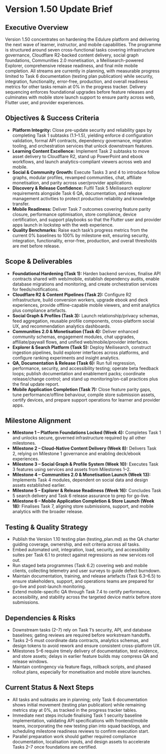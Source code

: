 # Version 1.50 Update Brief

## Executive Overview
Version 1.50 concentrates on hardening the Edulure platform and delivering the next wave of learner, instructor, and mobile capabilities. The programme is structured around seven cross-functional tasks covering infrastructure governance, Cloudflare R2-backed content delivery, social graph foundations, Communities 2.0 monetisation, a Meilisearch-powered Explorer, comprehensive release readiness, and final mile mobile completion. All streams are currently in planning, with measurable progress limited to Task 6 documentation (testing plan publication) while security, integration, functionality, error-free, production, and overall readiness metrics for other tasks remain at 0% in the progress tracker. Delivery sequencing enforces foundational upgrades before feature releases and culminates with mobile store launch support to ensure parity across web, Flutter user, and provider experiences.

## Objectives & Success Criteria
- **Platform Integrity:** Close pre-update security and reliability gaps by completing Task 1 subtasks (1.1–1.5), yielding enforce
d configuration validation, formal API contracts, dependency governance, migration tooling, and orchestration services that unlock
downstream features.
- **Learning Content Excellence:** Implement Task 2 subtasks to move asset delivery to Cloudflare R2, stand up PowerPoint and ebook workflows, and launch analytics-compliant viewers across web and mobile.
- **Social & Community Growth:** Execute Tasks 3 and 4 to introduce follow graphs, modular profiles, revamped communities, chat, affiliate monetisation, and parity across user/provider applications.
- **Discovery & Release Confidence:** Fulfil Task 5 Meilisearch explorer requirements alongside Task 6 QA, documentation, and release management activities to protect production reliability and knowledge transfer.
- **Mobile Readiness:** Deliver Task 7 outcomes covering feature parity closure, performance optimisation, store compliance, device certification, and support playbooks so that the Flutter user and provider apps launch in lockstep with the web experience.
- **Quality Benchmarks:** Raise each task’s progress metrics from the current 0% baselines to 100% by milestone exit, ensuring security, integration, functionality, error-free, production, and overall thresholds are met before release.

## Scope & Deliverables
- **Foundational Hardening (Task 1):** Harden backend services, finalise API contracts shared with web/mobile, establish dependency audits, enable database migrations and monitoring, and create orchestration services for feeds/notifications.
- **Cloudflare R2 & Content Pipelines (Task 2):** Configure R2 infrastructure, build conversion workers, upgrade ebook and deck experiences, provide offline-capable mobile viewers, and emit analytics plus compliance artefacts.
- **Social Graph & Profiles (Task 3):** Launch relationship/privacy schemas, feed aggregation, reusable profile components, cross-platform social UX, and recommendation analytics dashboards.
- **Communities 2.0 & Monetisation (Task 4):** Deliver enhanced community schemas, engagement modules, chat upgrades, affiliate/paywall flows, and unified web/mobile/provider interfaces.
- **Explorer & Search Platform (Task 5):** Deploy Meilisearch, construct ingestion pipelines, build explorer interfaces across platforms, and configure ranking experiments and insight analytics.
- **QA, Documentation & Release (Task 6):** Run full regression, performance, security, and accessibility testing; operate beta feedback loops; publish documentation and enablement packs; coordinate release/change control; and stand up monitoring/on-call practices plus the final update report.
- **Mobile Application Completion (Task 7):** Close feature parity gaps, tune performance/offline behaviour, compile store submission assets, certify devices, and prepare support operations for learner and provider apps.

## Milestone Alignment
- **Milestone 1 – Platform Foundations Locked (Week 4):** Completes Task 1 and unlocks secure, governed infrastructure required by all other milestones.
- **Milestone 2 – Cloud-Native Content Delivery (Week 8):** Delivers Task 2, relying on Milestone 1 governance and enabling deck/ebook experiences.
- **Milestone 3 – Social Graph & Profile System (Week 10):** Executes Task 3 features using services and assets from Milestones 1–2.
- **Milestone 4 – Communities 2.0 & Monetisation Launch (Week 13):** Implements Task 4 modules, dependent on social data and design assets established earlier.
- **Milestone 5 – Explorer & Release Readiness (Week 16):** Concludes Task 5 search delivery and Task 6 release assurance to prep for go-live.
- **Milestone 6 – Mobile Application Completion & Store Launch (Week 18):** Finalises Task 7, aligning store submissions, support, and mobile analytics with the broader release.

## Testing & Quality Strategy
- Publish the Version 1.10 testing plan (testing_plan.md) as the QA charter guiding coverage, ownership, and exit criteria across all tasks.
- Embed automated unit, integration, load, security, and accessibility suites per Task 6.1 to protect against regressions as new services roll out.
- Run staged beta programmes (Task 6.2) covering web and mobile clients, collecting telemetry and user surveys to guide defect burndown.
- Maintain documentation, training, and release artefacts (Task 6.3–6.5) to ensure stakeholders, support, and operations teams are prepared for go-live and post-launch monitoring.
- Extend mobile-specific QA through Task 7.4 to certify performance, accessibility, and stability across the targeted device matrix before store submissions.

## Dependencies & Risks
- Downstream tasks (2–7) rely on Task 1’s security, API, and database baselines; gating reviews are required before workstream handoffs.
- Tasks 2–5 must coordinate data contracts, analytics schemas, and design tokens to avoid rework and ensure consistent cross-platform UX.
- Milestones 5–6 require timely delivery of documentation, test evidence, and store assets; delays in earlier feature builds may compress QA and release windows.
- Maintain contingency via feature flags, rollback scripts, and phased rollout plans, especially for monetisation and mobile store launches.

## Current Status & Next Steps
- All tasks and subtasks are in planning; only Task 6 documentation shows initial movement (testing plan publication) while remaining metrics stay at 0%, as tracked in the progress tracker tables.
- Immediate next steps include finalising Task 1 security baseline implementation, validating API specifications with frontend/mobile teams, incorporating the new testing plan into squad backlogs, and scheduling milestone readiness reviews to confirm execution start.
- Parallel preparation work should gather required compliance documentation, localisation inputs, and design assets to accelerate Tasks 2–7 once foundations are certified.
